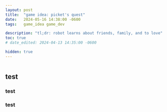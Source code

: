 ```yaml
---
layout: post
title:  "game idea: picket's quest"
date:   2024-05-16 14:38:00 -0600
tags:   game_idea game_dev

description: "tl;dr: robot learns about friends, family, and to love"
toc: true
# date_edited: 2024-04-13 14:35:00 -0600

hidden: true
---
```


<!-- table of contents hack -->
<h2 style="color:transparent; font-size:1px; line-height:0;">(top of post)</h2>

## test

### test

### test
